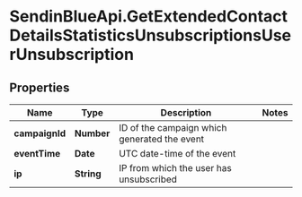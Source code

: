 # SendinBlueApi.GetExtendedContactDetailsStatisticsUnsubscriptionsUserUnsubscription

## Properties
Name | Type | Description | Notes
------------ | ------------- | ------------- | -------------
**campaignId** | **Number** | ID of the campaign which generated the event | 
**eventTime** | **Date** | UTC date-time of the event | 
**ip** | **String** | IP from which the user has unsubscribed | 


